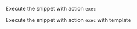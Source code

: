 Execute the snippet with action `exec`
<!-- <snip id="EXEC" inject_from="yaml" action="exec"> -->

<!-- </snip> -->

Execute the snippet with action `exec` with template
<!-- <snip id="EXEC" inject_from="yaml" action="exec" template="sh"> -->

<!-- </snip> -->